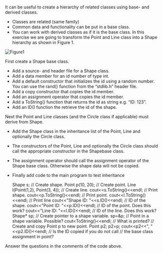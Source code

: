 It can be useful to create a hierarchy of related classes using base- and derived classes.
- Classes are related (same family)
- Common data and functionality can be put in a base class.
- You can work with derived classes as if it is the base class.
In this exercise we are going to transform the Point and Line class into a Shape hierarchy as shown in Figure 1.

![Figure1](https://github.com/odekyc/My_Cplusplus_Projects/blob/master/Base_Class/Capture.png)




First create a Shape base class.
- Add a source- and header file for a Shape class.
- Add a data member for an id number of type int.
- Add a default constructor that initializes the id using a random number. You can use the rand() function from the “stdlib.h” header file.
- Add a copy constructor that copies the id member.
- Add an assignment operator that copies the id member.
- Add a ToString() function that returns the id as string e.g. “ID: 123”.
- Add an ID() function the retrieve the id of the shape.

Next the Point and Line classes (and the Circle class if applicable) must derive from Shape.

- Add the Shape class in the inheritance list of the Point, Line and optionally the Circle class.
- The constructors of the Point, Line and optionally the Circle class should call the appropriate constructor in the Shapebase class.
- The assignment operator should call the assignment operator of the Shape base class. Otherwise the shape data will not be copied.
- Finally add code to the main program to test inheritance


	Shape s; // Create shape.
	Point p(10, 20); // Create point.
	Line l(Point(1,2), Point(3, 4)); // Create line.
	cout<<s.ToString()<<endl; // Print shape.
	cout<<p.ToString()<<endl; // Print point.
	cout<<l.ToString()<<endl; // Print line
	cout<<"Shape ID: "<<s.ID()<<endl; // ID of the shape.
	cout<<"Point ID: "<<p.ID()<<endl; // ID of the point. Does this work?
	cout<<"Line ID: "<<l.ID()<<endl; // ID of the line. Does this work?
	Shape* sp; // Create pointer to a shape variable.
	sp=&p; // Point in a shape variable. Possible?
	cout<<sp->ToString()<<endl; // What is printed?
	// Create and copy Point p to new point.
	Point p2;
	p2=p;
	cout<<p2<<", "<<p2.ID()<<endl; // Is the ID copied if you do not call
	// the base class assignment in point?
	
Answer the questions in the comments of the code above.